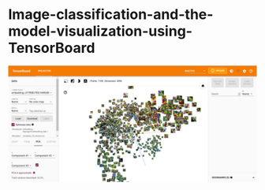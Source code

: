 # Image-classification-and-the-model-visualization-using-TensorBoard

[![TensorBoard Video](images/cover.jpg)](https://www.youtube.com/watch?v=ESLncp2y870 "Video on YouTube - Click to Watch!")
